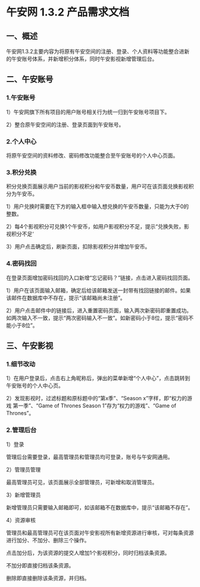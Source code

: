 # 午安网 1.3.2 产品需求文档

## 一、概述

午安网1.3.2主要内容为将原有午安空间的注册、登录、个人资料等功能整合进新的午安账号体系，并新增积分体系，同时午安影视新增管理后台。

## 二、午安账号

### 1.午安账号

1）午安网旗下所有项目的用户账号相关行为统一归到午安账号项目下。

2）整合原午安空间的注册、登录页面到午安账号。

### 2.个人中心

将原午安空间的资料修改、密码修改功能整合至午安账号的个人中心页面。

### 3.积分兑换

积分兑换页面展示用户当前的影视积分和午安币数量，用户可在该页面兑换影视积分为午安币。

1）用户兑换时需要在下方的输入框中输入想兑换的午安币数量，只能为大于0的整数。

2）每4个影视积分可兑换1个午安币，如用户影视积分不足，提示“兑换失败，影视积分不足‘

3）用户点击确定后，刷新页面，扣除影视积分并增加午安币。

### 4.密码找回

在登录页面增加密码找回的入口新增“忘记密码？”链接，点击进入密码找回页面。

1）用户在该页面输入邮箱，确定后给该邮箱发送一封带有找回链接的邮件。如果该邮件在数据库中不存在，提示“该邮箱尚未注册”。

2）用户点击邮件中的链接后，进入重置密码页面，输入两次新密码即重置成功。如两次输入不一致，提示“两次密码输入不一致”。如新密码小于8位，提示“密码不能小于8位”。

## 三、午安影视

### 1.细节改动

1）在用户登录后，点击右上角昵称后，弹出的菜单新增“个人中心”，点击跳转到午安账号的个人中心页。

2）发现影视时，过滤标题和原标题中的“第x季”、“Season x”字样，即“权力的游戏 第一季”、“Game of Thrones Season 1”存为“权力的游戏”、“Game of Thrones”。

### 2.管理后台

1）登录

管理后台需要登录，最高管理员和管理员均可登录，账号与午安网通用。

2）管理员管理

最高管理员可见，该页面展示全部管理员，可新增和取消管理员。

3）新增管理员

新增管理员只需要输入邮箱即可，如该邮箱不在数据库中，提示“该邮箱不存在”。

4）资源审核

管理员和最高管理员可在该页面对午安影视所有新增资源进行审核，可对每条资源进行加分、不加分、删除三个操作。

点击加分后，为该资源的提交人增加1个影视积分，同时归档该条资源。

不加分即直接归档该条资源。

删除即直接删除该条资源，并归档。